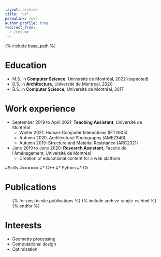```yaml
---
layout: archive
title: "CV"
permalink: /cv/
author_profile: true
redirect_from:
  - /resume
---
```


{% include base_path %}

Education
======
* M.S. in **Computer Science**, Université de Montréal, 2022 (expected)
* B.S. in **Architecture**, Université de Montréal, 2020
* B.S. in **Computer Science**, Université de Montréal, 2017

Work experience
======
* September 2019 to April 2021: **Teaching Assistant**, Université de Montréal 
  * Winter 2021: Human-Computer Interactions (IFT2905)
  * Autumn 2020: Architectural Photography (AME2340)
  * Autumn 2019: Structure and Material Resistance (ARC2321)
* June 2019 to June 2020: **Research Assistant**, Faculté de l'Aménagement, Université de Montréal
  * Creation of educational content for a web platform
  
#Skills
#======
#* C++
#* Python
#* Git

Publications
======
  <ul>{% for post in site.publications %}
    {% include archive-single-cv.html %}
  {% endfor %}</ul>

Interests
======
* Geometry processing
* Computational design
* Optimization
